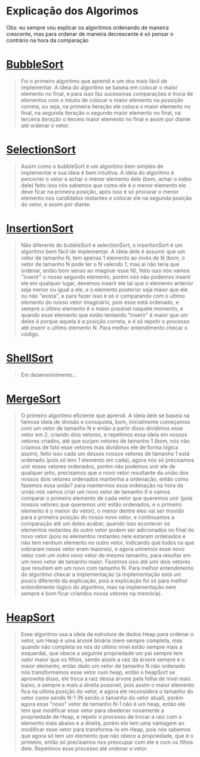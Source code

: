# Explicação dos Algorimos

Obs: eu sempre vou explicar os algoritmos ordenando de maneira crescente, mas para ordenar de maneira decrescente é só pensar o contrário na hora da comparação

# [BubbleSort](https://github.com/rfps09/Algoritmos-e-Estruturas-de-Dados/blob/main/AlgoritmosDeOrdenacao/BubbleSort.cpp)
>Foi o primeiro algoritmo que aprendi e um dos mais fácil de implementar. A ideia do algoritmo se baseia em colocar o maior elemento no final, e para isso faz sucessivas comparações e troca de elementos com o intuito de colocar o maior elemento na possição correta, ou seja, na primeira iteração ele coloca o maior elemento no final, na segunda iteração o segundo maior elemento no final, na terceira iteração o terceio maior elemento no final e assim por diante até ordenar o vetor.

# [SelectionSort](https://github.com/rfps09/Algoritmos-e-Estruturas-de-Dados/blob/main/AlgoritmosDeOrdenacao/SelectionSort.cpp)
>Assim como o bubbleSort é um algoritmo bem simples de implementar e sua ideia é bem intuitiva. A ideia do algoritmo é percorrer o vetor e achar o menor elemento dele (bom, achar o index dele) feito isso nós sabemos que como ele é o menor elemento ele deve ficar na primeira posição, após isso é só procurar o menor elemento nos candidatos restantes e colocar ele na segunda posição do vetor, e assim por diante.

# [InsertionSort](https://github.com/rfps09/Algoritmos-e-Estruturas-de-Dados/blob/main/AlgoritmosDeOrdenacao/InsertionSort.cpp)
>Não diferente do bubbleSort e selectionSort, o insertionSort é um algoritmo bem fácil de implementar. A ideia dele é assumir que um vetor de tamanho N, tem apenas 1 elemento ao invés de N (bom, o vetor de tamanho N pode ter o N valendo 1, mas ai não teria que ordenar, então bom senso ao imaginar esse N), feito isso nós vamos "inserir" o nosso segundo elemento, porém nós não podemos inserir ele em qualquer lugar, devemos inserir ele tal que o elemento anterior seja menor ou igual a ele, e o elemento posterior seja maior que ele ou não "exista", e para fazer isso é só ir comparando com o ultimo elemento do nosso vetor imaginário, pois esse está ordenado, e sempre o último elemento é o maior possível naquele momento, e quando esse elemento que estão tentando "inserir" é maior que um deles é porque aquela é a posição correta, e é só repetir o processo até inserir o ultimo elemento N. Para melhor entendimento checar o código.

# [ShellSort](https://github.com/rfps09/Algoritmos-e-Estruturas-de-Dados/blob/main/AlgoritmosDeOrdenacao/ShellSort.cpp)
>Em desenvolvimento...

# [MergeSort](https://github.com/rfps09/Algoritmos-e-Estruturas-de-Dados/blob/main/AlgoritmosDeOrdenacao/MergeSort.cpp)
>O primeiro algoritmo eficiente que aprendi. A ideia dele se baseia na famosa ideia de divisão e consquista, bom, inicialmente começamos com um vetor de tamanho N e então a partir disso dividimos esse vetor em 2, criando dois vetores, e repetimos essa ideia em nossos vetores criados, até que surjam vetores de tamanho 1 (bom, nós não criamos de fato esse vetores mas dividimos ele de forma lógica assim), feito isso cada um desses nossos vetores de tamanho 1 está ordenado (pois só tem 1 elemento em cada), agora nós só precisamos unir esses vetores ordenados, porém não podemos unir ele de qualquer jeito, precisamos que o novo vetor resultante da união dos nossos dois vetores ordenados mantenha a ordenação, então como fazemos essa união? para mantermos essa ordenação na hora da união nós vamos criar um novo vetor de tamanho 0 e vamos comparar o primeiro elemento de cada vetor que queremos unir (pois nossos vetores que queremos unir estão ordenados, e o primeiro elemento é o menor do vetor), o menor dentre eles vai ser movido para a primeira posição do nosso novo vetor, e continuamos a comparação até um deles acabar, quando isso acontecer os elementos restantes do outro vetor podem ser adicionados no final do novo vetor (pois os elementos restantes nele estaram ordenados e não tem nenhum elemento no outro vetor, indicando que todos os que sobraram nesse vetor eram maiores), e agora uniremos esse novo vetor com um outro novo vetor de mesmo tamanho, para resultar em um novo vetor de tamanho maior. Fazemos isso até unir dois vetores que resultem em um novo com tamanho N. Para melhor entendimento do algoritmo checar a implementação (a implementação está um pouco diferente da explicação, pois a explicação foi só para melhor entendimento lógico do algoritmo, mas na implementação nem sempre é bom ficar criandos novos vetores na memória).

# [HeapSort](https://github.com/rfps09/Algoritmos-e-Estruturas-de-Dados/blob/main/AlgoritmosDeOrdenacao/HeapSort.cpp)
>Esse algoritmo usa a ideia da estrutura de dados Heap para ordenar o vetor, um Heap é uma árvoré binária (nem sempre completa, mas quando não completa os nós do último nível estão sempre mais a esquerda), que obece a seguinte propriedade um pai sempre tem valor maior que os filhos, sendo assim a raiz da árvore sempre é o maior elemento, então dado um vetor de tamanho N não ordenado nós transformamos esse vetor num heap, então o heapSort se aproveita disso, ele troca a raiz dessa árvore pela folha de nível mais baixo, e sempre a mais a direita possivel, pois assim o maior elemento fica na ultima posição do vetor, e agora ele reconsidera o tamanho do vetor como sendo N-1 (N sendo o tamanho do vetor atual), porém agora esse "novo" vetor de tamanho N-1 não é um heap, então ele tem que modificar esse vetor para obedecer novamente a propriedade de Heap, e repetir o processo de trocar a raiz com o elemento mais abaixo e a direita, porém ele tem uma vantagem ao modificar esse vetor para transforma-lo em Heap, pois nós sabemos que agora só tem um elemento que não obece a propriedade, que é o primeiro, então só precisamos nos preocupar com ele e com os filhos dele. Repetimos esse processo até ordenar o vetor.